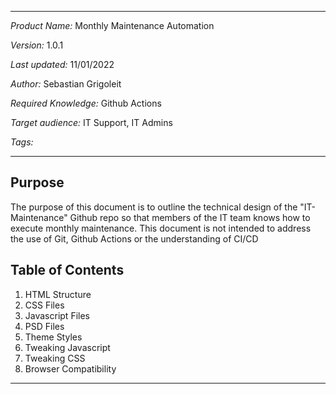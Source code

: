 ***
*Product Name:* Monthly Maintenance Automation

*Version:* 1.0.1

*Last updated:* 11/01/2022

*Author:* Sebastian Grigoleit

*Required Knowledge:* Github Actions

*Target audience:* IT Support, IT Admins

*Tags:*

***

## Purpose
The purpose of this document is to outline the technical design of the "IT-Maintenance" Github repo so that members of the IT team knows how to execute monthly maintenance. This document is not intended to address the use of Git, Github Actions or the understanding of CI/CD

## Table of Contents
1. HTML Structure
2. CSS Files
3. Javascript Files
4. PSD Files
5. Theme Styles
6. Tweaking Javascript
7. Tweaking CSS
8. Browser Compatibility
***